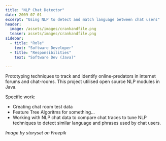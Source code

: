 ```yaml
---
title: "NLP Chat Detector"
date: 2009-07-01
excerpt: "Using NLP to detect and match language between chat users"
header:
  image: /assets/images/crankandfile.png
  teaser: assets/images/crankandfile.png
sidebar:
  - title: "Role"
    text: "Software Developer"
  - title: "Responsibilities"
    text: "Software Dev (Java)"

---   
```


Prototyping techniques to track and identify online-predators in internet forums and chat-rooms. This project utilised open source NLP modules in Java.

Specific work:
- Creating chat room test data
- Feature Tree Algoritms for something... 
- Working with NLP chat data to compare chat traces to tune NLP techniques to detect similar language and phrases used by chat users.


_Image by storyset on Freepik_
